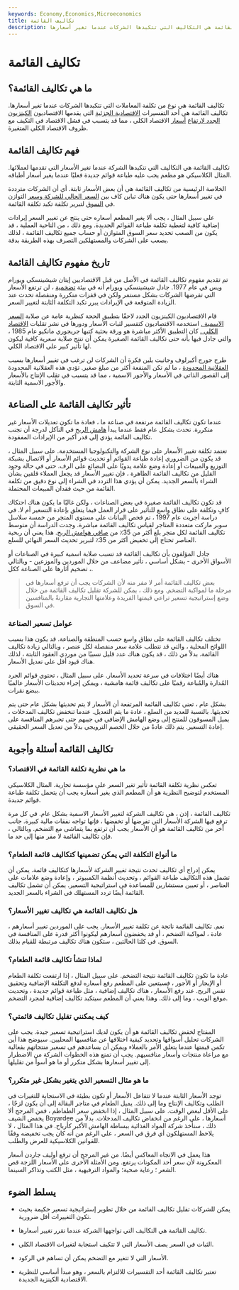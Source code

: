 ```yaml
---
keywords: Economy,Economics,Microeconomics
title: تكاليف القائمة
description: تكاليف القائمة هي التكاليف التي تتكبدها الشركات عندما تغير أسعارها.
---
```


# تكاليف القائمة
## ما هي تكاليف القائمة؟

تكاليف القائمة هي نوع من تكلفة المعاملات التي تتكبدها الشركات عندما تغير أسعارها. تكاليف القائمة هي أحد التفسيرات [الاقتصادية الجزئية](/microeconomics) التي يقدمها الاقتصاديون [الكينزيون الجدد لارتفاع](/new-keynesian-economics) [أسعار](/price_stickiness) الاقتصاد الكلي ، مما قد يتسبب في فشل الاقتصاد في التكيف مع ظروف الاقتصاد الكلي المتغيرة.

## فهم تكاليف القائمة

تكاليف القائمة هي التكاليف التي تتكبدها الشركة عندما تغير الأسعار التي تقدمها لعملائها. المثال الكلاسيكي هو مطعم يجب عليه طباعة قوائم جديدة فعليًا عندما يغير أسعار أطباقه.

الخلاصة الرئيسية من تكاليف القائمة هي أن بعض الأسعار ثابتة. أي أن الشركات مترددة في تغيير أسعارها حتى يكون هناك تباين كاف بين [السعر الحالي للشركة وسعر](/currentprice) التوازن في [السوق](/equilibrium) لتبرير تكلفة تكبد تكلفة القائمة.

على سبيل المثال ، يجب ألا يغير المطعم أسعاره حتى ينتج عن تغيير السعر إيرادات إضافية كافية لتغطية تكلفة طباعة القوائم الجديدة. ومع ذلك ، من الناحية العملية ، قد يكون من الصعب تحديد سعر السوق المتوازن أو حساب جميع تكاليف القائمة ، لذلك يصعب على الشركات والمستهلكين التصرف بهذه الطريقة بدقة.

## تاريخ مفهوم تكاليف القائمة

تم تقديم مفهوم تكاليف القائمة في الأصل من قبل الاقتصاديين إيتان شيشينسكي ويورام ويس في عام 1977. جادل شيشينسكي ويورام أنه في بيئة [تضخمية](/inflation) ، لن ترتفع الأسعار التي تفرضها الشركات بشكل مستمر ولكن في قفزات متكررة ومنفصلة تحدث عند الزيادة المتوقعة في الإيرادات يبرر تكبد التكلفة الثابتة لتغيير السعر.

قام الاقتصاديون الكينزيون الجدد لاحقًا بتطبيق الحجة كنظرية عامة عن صلابة [السعر الاسمية .](/nominal) استخدمه الاقتصاديون كتفسير لثبات الأسعار ودورها في نشر تقلبات [الاقتصاد الكلي .](/macroeconomics) كان التطبيق الأكثر مباشرة هو ورقة بحثية كتبها جريجوري مانكيو عام 1985 ، والتي جادل فيها بأنه حتى تكاليف القائمة الصغيرة يمكن أن تنتج صلابة سعرية كافية ليكون لها تأثير كبير على الاقتصاد الكلي.

طرح جورج أكيرلوف وجانيت يلين فكرة أن الشركات لن ترغب في تغيير أسعارها بسبب [العقلانية المحدودة](/rational-choice-theory) ، ما لم تكن المنفعة أكثر من مبلغ صغير. تؤدي هذه العقلانية المحدودة إلى القصور الذاتي في الأسعار والأجور الاسمية ، مما قد يتسبب في تقلب الإنتاج بالأسعار والأجور الاسمية الثابتة.

## تأثير تكاليف القائمة على الصناعة

عندما تكون تكاليف القائمة مرتفعة في صناعة ما ، فعادة ما تكون تعديلات الأسعار غير متكررة. تحدث بشكل عام فقط عندما يبدأ [هامش الربح](/profitmargin) في التآكل لدرجة أن تجنب تكاليف القائمة يؤدي إلى قدر أكبر من الإيرادات المفقودة.

تعتمد تكلفة تغيير الأسعار على نوع الشركة والتكنولوجيا المستخدمة. على سبيل المثال ، قد يكون من الضروري إعادة طباعة القوائم أو تحديث قوائم الأسعار أو الاتصال بشبكة التوزيع والمبيعات أو إعادة وضع علامة يدويًا على البضائع على الرف. حتى في حالة وجود القليل من تكاليف القائمة الظاهرة ، فإن تغيير الأسعار قد يجعل العملاء قلقين بشأن الشراء بالسعر الجديد. يمكن أن يؤدي هذا التردد في الشراء إلى نوع دقيق من تكلفة القائمة من حيث فقدان المبيعات المحتملة.

قد تكون تكاليف القائمة صغيرة في بعض الصناعات ، ولكن غالبًا ما يكون هناك احتكاك كافٍ وتكلفة على نطاق واسع للتأثير على قرار العمل فيما يتعلق بإعادة التسعير أم لا. في دراسة أجريت عام 1997 ، تم فحص البيانات على مستوى المتجر من خمسة سلاسل سوبر ماركت متعددة المتاجر لقياس تكاليف القائمة مباشرة. وجدت الدراسة أن متوسط تكاليف القائمة لكل متجر بلغ أكثر من 35٪ من [صافي هوامش الربح](/net_margin). هذا يعني أن ربحية العناصر تحتاج إلى تخفيض أكثر من 35٪ لتبرير تحديث السعر النهائي للسلع.

جادل المؤلفون بأن تكاليف القائمة قد تسبب صلابة اسمية كبيرة في الصناعات أو الأسواق الأخرى - بشكل أساسي ، تأثير مضاعف من خلال الموردين والموزعين - وبالتالي ، تضخيم آثارها على الصناعة ككل.

> بعض تكاليف القائمة أمر لا مفر منه لأن الشركات يجب أن ترفع أسعارها في مرحلة ما لمواكبة التضخم. ومع ذلك ، يمكن للشركة تقليل تكاليف القائمة من خلال وضع إستراتيجية تسعير تراعي قيمتها الفريدة وعلامتها التجارية مقارنةً بالمنافسين في السوق.

>

### عوامل تسعير الصناعة

تختلف تكاليف القائمة على نطاق واسع حسب المنطقة والصناعة. قد يكون هذا بسبب اللوائح المحلية ، والتي قد تتطلب علامة سعر منفصلة لكل عنصر ، وبالتالي زيادة تكاليف القائمة. بدلاً من ذلك ، قد يكون هناك عدد قليل نسبيًا من موردي العقود الثابتة ، لذلك هناك قيود أقل على تعديل الأسعار.

هناك أيضًا اختلافات في سرعة تحديد الأسعار. على سبيل المثال ، تحتوي قوائم الجرد المُدارة والمُباعة رقميًا على تكاليف قائمة هامشية ، ويمكن إجراء تحديثات الأسعار عالميًا ببضع نقرات.

بشكل عام ، تعني تكاليف القائمة المرتفعة أن الأسعار لا يتم تحديثها بشكل عام حتى يتم تحديثها. بالنسبة للعديد من السلع ، عادة ما يتم التعديل. عندما تنخفض تكاليف المدخلات ، يميل المسوقون للمنتج إلى وضع الهامش الإضافي في جيبهم حتى تجبرهم المنافسة على إعادة التسعير. يتم ذلك عادةً من خلال الخصم الترويجي بدلاً من تعديل السعر الحقيقي.

## تكاليف القائمة أسئلة وأجوبة

### ما هي نظرية تكلفة القائمة في الاقتصاد؟

تعكس نظرية تكلفة القائمة تأثير تغير السعر على مؤسسة تجارية. المثال الكلاسيكي المستخدم لتوضيح النظرية هو أن المطعم الذي يغير أسعاره يجب أن يتحمل تكلفة طباعة قوائم جديدة.

تكاليف القائمة ، إذن ، هي تكاليف الشركة لتغيير الأسعار الاسمية بشكل عام. في كل مرة ترفع فيها الشركة الأسعار التي تفرضها أو تخفضها ، فإنها تواجه نفقات مالية كبيرة. جانب آخر من تكاليف القائمة هو أن الأسعار يجب أن ترتفع بما يتماشى مع التضخم. وبالتالي ، فإن تكاليف القائمة لا مفر منها إلى حد ما.

### ما أنواع التكلفة التي يمكن تضمينها كتكاليف قائمة الطعام؟

يمكن إدراج أي تكاليف تحدث نتيجة تغيير الشركة لأسعارها كتكاليف قائمة. يمكن أن تشمل هذه التكاليف طباعة القوائم ، وتحديث أنظمة الكمبيوتر ، وإعادة وضع علامات على العناصر ، أو تعيين مستشارين للمساعدة في استراتيجية التسعير. يمكن أن تشمل تكاليف القائمة أيضًا تردد المستهلك في الشراء بالسعر الجديد.

### هل تكاليف القائمة هي تكاليف تغيير الأسعار؟

نعم. تكاليف القائمة ناتجة عن تكلفة تغيير الأسعار. يجب على الموردين تغيير أسعارهم ، عادة ، لمواكبة التضخم ، أو قد يخفضون أسعارهم ليكونوا أكثر قدرة على المنافسة في السوق. في كلتا الحالتين ، ستكون هناك تكاليف مرتبطة للقيام بذلك.

### لماذا تنشأ تكاليف قائمة الطعام؟

عادة ما تكون تكاليف القائمة نتيجة التضخم. على سبيل المثال ، إذا ارتفعت تكلفة الطعام أو الإيجار أو الأجور ، فسيتعين على المطعم رفع أسعاره لدفع التكلفة الإضافية وتحقيق نفس الربح. عند رفع الأسعار ، هناك تكاليف إضافية ، مثل طباعة قوائم جديدة ، وتحديث موقع الويب ، وما إلى ذلك. وهذا يعني أن المطعم سيتكبد تكاليف إضافية لمجرد التضخم.

### كيف يمكنني تقليل تكاليف قائمتي؟

المفتاح لخفض تكاليف القائمة هو أن يكون لديك استراتيجية تسعير جيدة. يجب على الشركات تحليل أسواقها وتحديد كيفية اختلافها عن منافسيها المحليين. سيوضح هذا أين تكمن قيمتها عندما يتعلق الأمر بالعملاء ويمكن أن يساعدهم في تسعير منتجاتهم بفعالية مع مراعاة منتجات وأسعار منافسيهم. يجب أن تمنع هذه الخطوات الشركة من الاضطرار إلى تغيير أسعارها بشكل متكرر أو ما هو أسوأ من تقليلها.

### ما هو مثال التسعير الذي يتغير بشكل غير متكرر؟

توجد الأسعار الثابتة عندما لا تتفاعل الأسعار أو تكون بطيئة في الاستجابة للتغيرات في الطلب وتكاليف الإنتاج وما إلى ذلك. يميل الطعام في متاجر البقالة إلى أن يكون لزجًا ، على الأقل لبعض الوقت. على سبيل المثال ، إذا انخفض سعر الطماطم ، فمن المرجح ألا يخفض الشيف Boyardee أسعارها ، على الرغم من انخفاض تكاليف المدخلات. بدلاً من ذلك ، ستأخذ شركة المواد الغذائية ببساطة الهامش الأكبر كأرباح. في هذا المثال ، لا يلاحظ المستهلكون أي فرق في السعر ، على الرغم من أنه كان يجب تخفيضه وفقًا للقوانين الكلاسيكية للعرض والطلب.

هذا يعمل في الاتجاه المعاكس أيضًا. من غير المرجح أن ترفع أوليف جاردن أسعار المعكرونة لأن سعر أحد المكونات يرتفع. ومن الأمثلة الأخرى على الأسعار اللزجة قص الشعر ؛ رعاية صحية؛ والمواد الترفيهية ، مثل الكتب وتذاكر السينما.

## يسلط الضوء

- يمكن للشركات تقليل تكاليف القائمة من خلال تطوير إستراتيجية تسعير حكيمة بحيث تكون التغييرات أقل ضرورية.

- تكاليف القائمة هي التكاليف التي تواجهها الشركة عندما تقرر تغيير أسعارها.

- الثبات في السعر يصف الأسعار التي لا تتكيف استجابة لتغيرات الاقتصاد الكلي.

- الأسعار التي لا تتغير مع التضخم يمكن أن تساهم في الركود.

- تعتبر تكاليف القائمة أحد التفسيرات للالتزام بالسعر ، وهو مبدأ أساسي للنظرية الاقتصادية الكينزية الجديدة.

